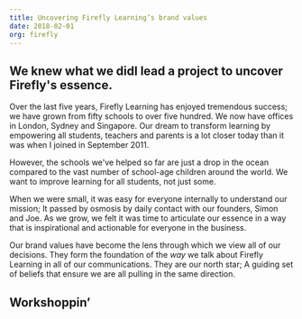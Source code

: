 ```yaml
---
title: Uncovering Firefly Learning’s brand values
date: 2018-02-01
org: firefly
---
```

We knew what we didI lead a project to uncover Firefly's essence. 
---

Over the last five years, Firefly Learning has enjoyed tremendous success; we have grown from fifty schools to over five hundred. We now have offices in London, Sydney and Singapore. Our dream to transform learning by empowering all students, teachers and parents is a lot closer today than it was when I joined in September 2011.

However, the schools we've helped so far are just a drop in the ocean compared to the vast number of school-age children around the world. We want to improve learning for all students, not just some.

When we were small, it was easy for everyone internally to understand our mission; It passed by osmosis by daily contact with our founders, Simon and Joe. As we grow, we felt it was time to articulate our essence in a way that is inspirational and actionable for everyone in the business.

Our brand values have become the lens through which we view all of our decisions. They form the foundation of the _way_ we talk about Firefly Learning in all of our communications. They are our north star; A guiding set of beliefs that ensure we are all pulling in the same direction.

## Workshoppin’

